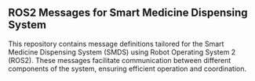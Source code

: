 ## ROS2 Messages for Smart Medicine Dispensing System

This repository contains message definitions tailored for the Smart Medicine Dispensing System (SMDS) using Robot Operating System 2 (ROS2). These messages facilitate communication between different components of the system, ensuring efficient operation and coordination.
